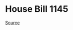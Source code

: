 # House Bill 1145

[Source](http://lawfilesext.leg.wa.gov/biennium/2023-24/Pdf/Bills/House%20Bills/1145.pdf)
